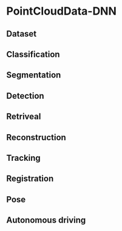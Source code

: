 # PointCloudData-DNN

## Dataset

## Classification

## Segmentation

## Detection

## Retriveal

## Reconstruction

## Tracking

## Registration

## Pose

## Autonomous driving
